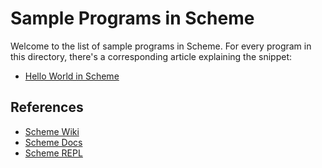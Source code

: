 # Sample Programs in Scheme

Welcome to the list of sample programs in Scheme. For every program in this
directory, there's a corresponding article explaining the snippet:

- [Hello World in Scheme](https://therenegadecoder.com/code/hello-world-in-scheme/)

## References

- [Scheme Wiki](https://en.wikipedia.org/wiki/Scheme_(programming_language))
- [Scheme Docs](http://www.schemers.org/)
- [Scheme REPL](https://repl.it/languages/scheme)
